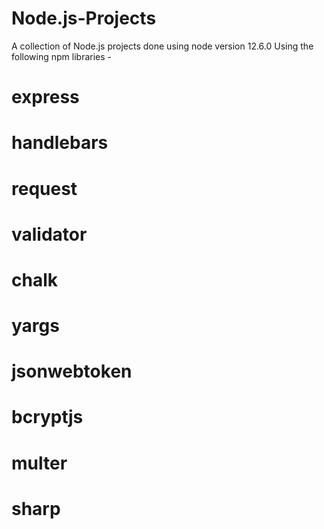# Node.js-Projects
A collection of Node.js projects done using node version 12.6.0
Using the following npm libraries - 
# express
# handlebars
# request 
# validator
# chalk
# yargs
# jsonwebtoken
# bcryptjs
# multer
# sharp